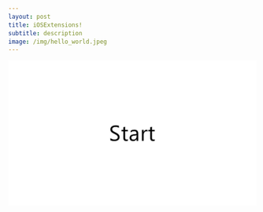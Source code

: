 ```yaml
---
layout: post
title: iOSExtensions!
subtitle: description
image: /img/hello_world.jpeg
---
```

![image](../img/install-steps.gif)




 



 












